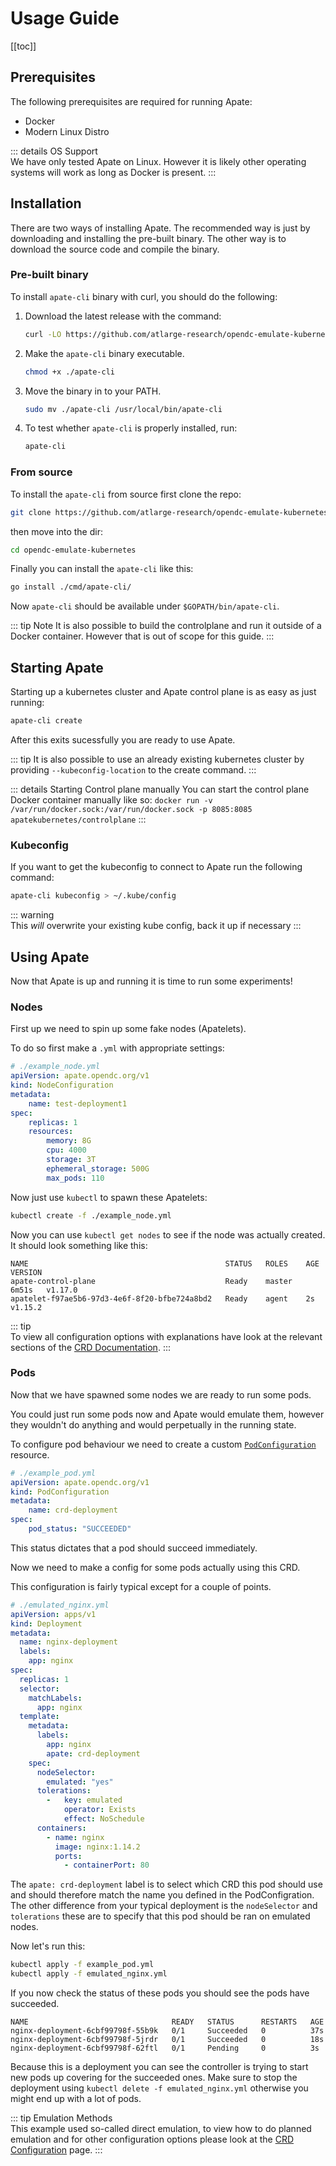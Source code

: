 # Usage Guide

[[toc]]

## Prerequisites
The following prerequisites are required for running Apate:
* Docker
* Modern Linux Distro

::: details OS Support  
We have only tested Apate on Linux. However it is likely other operating systems will work as long as Docker is present.
:::

## Installation
There are two ways of installing Apate. The recommended way is just by downloading and installing the pre-built binary. The other way is to download the source code and compile the binary.

### Pre-built binary <Badge text="recommended"/>
To install `apate-cli` binary with curl, you should do the following:
1. Download the latest release with the command:

    ```sh
    curl -LO https://github.com/atlarge-research/opendc-emulate-kubernetes/releases/download/v0.1.0/apate-cli
    ```

2. Make the `apate-cli` binary executable.

    ```sh
    chmod +x ./apate-cli
    ```

3. Move the binary in to your PATH.

    ```sh
    sudo mv ./apate-cli /usr/local/bin/apate-cli
    ```
4. To test whether `apate-cli` is properly installed, run:

    ```sh
    apate-cli
    ```

### From source
To install the `apate-cli` from source first clone the repo:

```bash
git clone https://github.com/atlarge-research/opendc-emulate-kubernetes
```

then move into the dir:
```bash
cd opendc-emulate-kubernetes
```

Finally you can install the `apate-cli` like this:
```bash
go install ./cmd/apate-cli/
```

Now `apate-cli` should be available under `$GOPATH/bin/apate-cli`.

::: tip Note
It is also possible to build the controlplane and run it outside of a Docker container. However that is out of scope for this guide.
:::

## Starting Apate
Starting up a kubernetes cluster and Apate control plane is as easy as just running:
```sh
apate-cli create
```

After this exits sucessfully you are ready to use Apate.

::: tip
It is also possible to use an already existing kubernetes cluster by providing `--kubeconfig-location` to the create command.
:::

::: details Starting Control plane manually
You can start the control plane Docker container manually like so: `docker run -v /var/run/docker.sock:/var/run/docker.sock -p 8085:8085 apatekubernetes/controlplane`
:::

### Kubeconfig
If you want to get the kubeconfig to connect to Apate run the following command:
```sh
apate-cli kubeconfig > ~/.kube/config
```
::: warning  
This _will_ overwrite your existing kube config, back it up if necessary
:::
<!-- TODO: Could we use contexts here to make this nicer to work with? -->

## Using Apate
Now that Apate is up and running it is time to run some experiments!

### Nodes
First up we need to spin up some fake nodes (Apatelets). 

To do so first make a `.yml` with appropriate settings:
```yml
# ./example_node.yml
apiVersion: apate.opendc.org/v1
kind: NodeConfiguration
metadata:
    name: test-deployment1
spec:
    replicas: 1
    resources:
        memory: 8G
        cpu: 4000
        storage: 3T
        ephemeral_storage: 500G
        max_pods: 110
```

Now just use `kubectl` to spawn these Apatelets:

```sh
kubectl create -f ./example_node.yml
```

Now you can use `kubectl get nodes` to see if the node was actually created. It should look something like this:
```
NAME                                            STATUS   ROLES    AGE     VERSION
apate-control-plane                             Ready    master   6m51s   v1.17.0
apatelet-f97ae5b6-97d3-4e6f-8f20-bfbe724a8bd2   Ready    agent    2s      v1.15.2
```

::: tip  
To view all configuration options with explanations have look at the relevant sections of the [CRD Documentation](./configuration.md#nodes).
:::

### Pods
Now that we have spawned some nodes we are ready to run some pods.

You could just run some pods now and Apate would emulate them, however they wouldn't do anything and would perpetually in the running state.

To configure pod behaviour we need to create a custom [`PodConfiguration`](./configuration.md#pods) resource.

```yml
# ./example_pod.yml
apiVersion: apate.opendc.org/v1
kind: PodConfiguration
metadata:
    name: crd-deployment
spec:
    pod_status: "SUCCEEDED"
```

This status dictates that a pod should succeed immediately.

Now we need to make a config for some pods actually using this CRD.

This configuration is fairly typical except for a couple of points.
```yml
# ./emulated_nginx.yml
apiVersion: apps/v1
kind: Deployment
metadata:
  name: nginx-deployment
  labels:
    app: nginx
spec:
  replicas: 1
  selector:
    matchLabels:
      app: nginx
  template:
    metadata:
      labels:
        app: nginx
        apate: crd-deployment
    spec:
      nodeSelector:
        emulated: "yes"
      tolerations:
        -   key: emulated
            operator: Exists
            effect: NoSchedule
      containers:
        - name: nginx
          image: nginx:1.14.2
          ports:
            - containerPort: 80
```
The `apate: crd-deployment` label is to select which CRD this pod should use and should therefore match the name you defined in the PodConfigration.
The other difference from your typical deployment is the `nodeSelector` and `tolerations` these are to specify that this pod should be ran on emulated nodes.

Now let's run this:
```sh
kubectl apply -f example_pod.yml
kubectl apply -f emulated_nginx.yml
```

If you now check the status of these pods you should see the pods have succeeded.
```
NAME                                READY   STATUS      RESTARTS   AGE
nginx-deployment-6cbf99798f-55b9k   0/1     Succeeded   0          37s
nginx-deployment-6cbf99798f-5jrdr   0/1     Succeeded   0          18s
nginx-deployment-6cbf99798f-62ftl   0/1     Pending     0          3s
```

Because this is a deployment you can see the controller is trying to start new pods up covering for the succeeded ones. Make sure to stop the deployment using `kubectl delete -f emulated_nginx.yml` otherwise you might end up with a lot of pods.

::: tip Emulation Methods  
This example used so-called direct emulation, to view how to do planned emulation and for other configuration options please look at the [CRD Configuration](./configuration.md) page.
:::